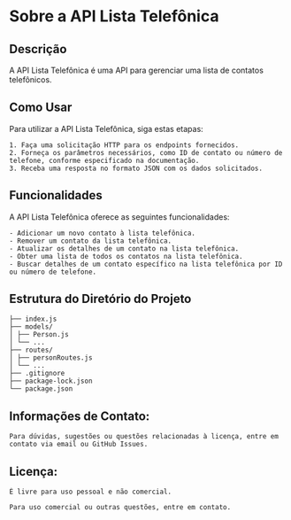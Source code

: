 # Sobre a API Lista Telefônica

## Descrição

A API Lista Telefônica é uma API para gerenciar uma lista de contatos telefônicos.

## Como Usar

Para utilizar a API Lista Telefônica, siga estas etapas:

    1. Faça uma solicitação HTTP para os endpoints fornecidos.
    2. Forneça os parâmetros necessários, como ID de contato ou número de telefone, conforme especificado na documentação.
    3. Receba uma resposta no formato JSON com os dados solicitados.

## Funcionalidades

A API Lista Telefônica oferece as seguintes funcionalidades:

    - Adicionar um novo contato à lista telefônica.
    - Remover um contato da lista telefônica.
    - Atualizar os detalhes de um contato na lista telefônica.
    - Obter uma lista de todos os contatos na lista telefônica.
    - Buscar detalhes de um contato específico na lista telefônica por ID ou número de telefone.

## Estrutura do Diretório do Projeto

    ├── index.js
    ├── models/
    │ ├── Person.js
    │ └── ...
    ├── routes/
    │ ├── personRoutes.js
    │ └── ...
    ├── .gitignore
    ├── package-lock.json
    └── package.json


## Informações de Contato:

    Para dúvidas, sugestões ou questões relacionadas à licença, entre em contato via email ou GitHub Issues.

## Licença:

    É livre para uso pessoal e não comercial. 

    Para uso comercial ou outras questões, entre em contato.

